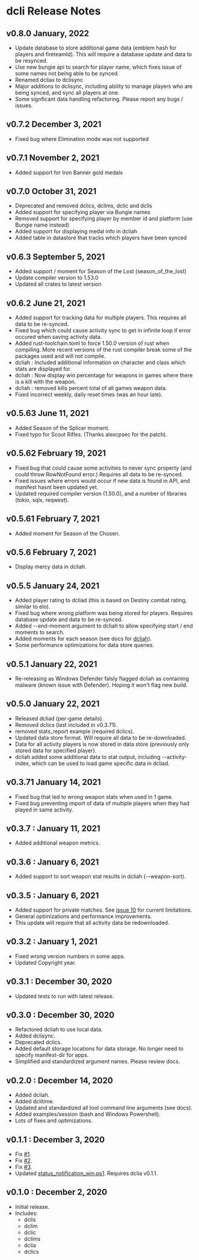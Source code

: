 # dcli Release Notes

## v0.8.0 January, 2022
* Update database to store additional game data (emblem hash for players and fireteamId). This will require a database update and data to be resynced.
* Use new bungie api to search for player name, which fixes issue of some names not being able to be synced.
* Renamed dclias to dclisync
* Major additions to dclisync, including ability to manage players who are being synced, and sync all players at one.
* Some signficant data handling refactoring. Please report any bugs / issues.

## v0.7.2 December 3, 2021
* Fixed bug where Elimination mode was not supported

## v0.7.1 November 2, 2021
* Added support for Iron Banner gold medals

## v0.7.0 October 31, 2021
* Deprecated and removed dclics, dclims, dclic and dclis
* Added support for specifying player via Bungie names
* Removed support for specifying player by member id and platform (use Bungie name instead)
* Added support for displaying medal info in dcliah
* Added table in datastore that tracks which players have been synced

## v0.6.3 September 5, 2021
* Added support / moment for Season of the Lost (season_of_the_lost)
* Update compiler version to 1.53.0
* Updated all crates to latest version

## v0.6.2 June 21, 2021
* Added support for tracking data for multiple players. This requires all data to be re-synced.
* Fixed bug which could cause activity sync to get in infinite loop if error occured when saving activity data.
* Added rust-toolchain.toml to force 1.50.0 version of rust when compiling. More recent versions of the rust compiler break some of the packages used and will not compile.
* dcliah : Included additional information on character and class which stats are displayed for.
* dcliah : Now display win percentage for weapons in games where there is a kill with the weapon.
* dcliah : removed kills percent total of all games weapon data.
* Fixed incorrect weekly, daily reset times (was an hour late).

## v0.5.63 June 11, 2021
* Added Season of the Splicer moment.
* Fixed typo for Scout Rifles. (Thanks alexcpsec for the patch).

## v0.5.62 February 19, 2021
* Fixed bug that could cause some activities to never sync property (and could throw RowNotFound error.) Requires all data to be re-synced.
* Fixed issues where errors would occur if new data is found in API, and manifest hasnt been updated yet.
* Updated required compiler version (1.50.0), and a number of libraries (tokio, sqlx, reqwest).

## v0.5.61 February 7, 2021
* Added moment for Season of the Chosen.

## v0.5.6 February 7, 2021
* Display mercy data in dcliah.

## v0.5.5 January 24, 2021
* Added player rating to dcliad (this is based on Destiny combat rating, similar to elo).
* Fixed bug where wrong platform was being stored for players. Requires database update and data to be re-synced.
* Added --end-moment argument to dcliah to allow specifying start / end moments to search.
* Added moments for each season (see docs for [dcliah](https://github.com/mikechambers/dcli/tree/main/src/dcliah)).
* Some performance optimizations for data store queries.

## v0.5.1 January 22, 2021
* Re-releasing as Windows Defender falsly flagged dcliah as containing malware (known issue with Defender). Hoping it won't flag new build.

## v0.5.0 January 22, 2021
* Released dcliad (per-game details).
* Removed dclics (last included in v0.3.71).
* removed stats_report example (required dclics).
* Updated data store format. Will require all data to be re-downloaded.
* Data for all activity players is now stored in data store (previously only stored data for specified player).
* dcliah added some additional data to stat output, including --activity-index, which can be used to load game specific data in dcliad.

## v0.3.71 January 14, 2021
* Fixed bug that led to wrong weapon stats when used in 1 game.
* Fixed bug preventing import of data of multiple players when they had played in same activity.

## v0.3.7 : January 11, 2021
* Added additional weapon metrics.

## v0.3.6 : January 6, 2021
* Added support to sort weapon stat results in dcliah (--weapon-sort).

## v0.3.5 : January 6, 2021
* Added support for private matches. See [issue 10](https://github.com/mikechambers/dcli/issues/10) for current limitations.
* General optimizations and performance improvements.
* This update will require that all activity data be redownloaded.

## v0.3.2 : January 1, 2021

* Fixed wrong version numbers in some apps.
* Updated Copyright year.

## v0.3.1 : December 30, 2020

* Updated tests to run with latest release.

## v0.3.0 : December 30, 2020

* Refactored dcliah to use local data.
* Added dclisync.
* Deprecated dclics.
* Added default storage locations for data storage. No longer need to specify manifest-dir for apps.
* Simplified and standardized argument names. Please review docs.

## v0.2.0 : December 14, 2020

* Added dcliah.
* Added dclitime.
* Updated and standardized all tool command line arguments (see docs).
* Added examples/session (bash and Windows Powershell).
* Lots of fixes and optimizations.

## v0.1.1 : December 3, 2020

* Fix [#1](https://github.com/mikechambers/dcli/issues/1).
* Fix [#2](https://github.com/mikechambers/dcli/issues/2).
* Fix [#3](https://github.com/mikechambers/dcli/issues/3).
* Updated [status_notification_win.ps1](https://github.com/mikechambers/dcli/blob/main/examples/status_notification_win.ps1). Requires dclia v0.1.1.

## v0.1.0 : December 2, 2020

* Initial release.
* Includes:
    * dclis
    * dclim
    * dclic
    * dclims
    * dclia
    * dclics
